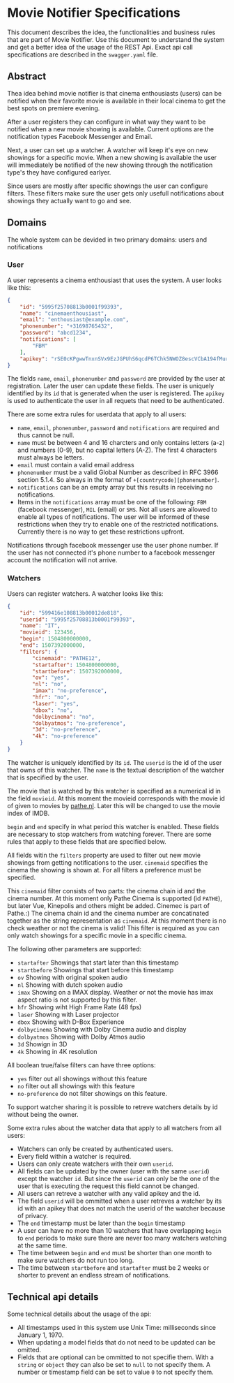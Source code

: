 # Movie Notifier Specifications
This document describes the idea, the functionalities and business rules that are part of Movie Notifier. Use this document to understand the system and get a better idea of the usage of the REST Api. Exact api call specifications are described in the `swagger.yaml` file.

## Abstract
Thea idea behind movie notifier is that cinema enthousiasts (users) can be notified when their favorite movie is available in their local cinema to get the best spots on premiere evening.

After a user registers they can configure in what way they want to be notified when a new movie showing is available. Current options are the notification types Facebook Messenger and Email.

Next, a user can set up a watcher. A watcher will keep it's eye on new showings for a specific movie. When a new showing is available the user will immediately be notified of the new showing through the notification type's they have configured earlyer. 

Since users are mostly after specific showings the user can configure filters. These filters make sure the user gets only usefull notifications about showings they actually want to go and see. 

## Domains
The whole system can be devided in two primary domains: users and notifications

### User
A user represents a cinema enthousiast that uses the system. A user looks like this:
```json
{
    "id": "5995f25708813b0001f99393",
    "name": "cinemaenthousiast",
    "email": "enthousiast@example.com",
    "phonenumber": "+31698765432",
    "password": "abcd1234",
    "notifications": [
        "FBM"
    ],
    "apikey": "rSE0cKPgwwTnxnSVx9EzJGPUhS6qcdP6TChk5NWOZ8escVCbA194fMurxJJPE51z"
}
```
The fields `name`, `email`, `phonenumber` and `password` are provided by the user at registration. Later the user can update these fields. The user is uniquely identified by its `id` that is generated when the user is registered. The `apikey` is used to authenticate the user in all requets that need to be authenticated. 

There are some extra rules for userdata that apply to all users:
* `name`, `email`, `phonenumber`, `password` and `notifications` are required and thus cannot be null.
* `name` must be between 4 and 16 charcters and only contains letters (a-z) and numbers (0-9), but no capital letters (A-Z). The first 4 characters must always be letters.
* `email` must contain a valid email address
* `phonenumber` must be a valid Global Number as described in RFC 3966 section 5.1.4. So always in the format of `+[countrycode][phonenumber]`.
* `notifications` can be an empty array but this results in receiving no notifications.
* Items in the `notifications` array must be one of the following: `FBM` (facebook messenger), `MIL` (email) or `SMS`. Not all users are allowed to enable all types of notifications. The user will be informed of these restrictions when they try to enable one of the restricted notifications. Currently there is no way to get these restrictions upfront.

Notifications through facebook messenger use the user phone number. If the user has not connected it's phone number to a facebook messenger account the notification will not arrive. 

### Watchers
Users can register watchers. A watcher looks like this:
```json
{
    "id": "599416e108813b00012de818",
    "userid": "5995f25708813b0001f99393",
    "name": "IT",
    "movieid": 123456,
    "begin": 1504800000000,
    "end": 1507392000000,
    "filters": {
        "cinemaid": "PATHE12",
        "startafter": 1504800000000,
        "startbefore": 1507392000000,
        "ov": "yes",
        "nl": "no",
        "imax": "no-preference",
        "hfr": "no",
        "laser": "yes",
        "dbox": "no",
        "dolbycinema": "no",
        "dolbyatmos": "no-preference",
        "3d": "no-preference",
        "4k": "no-preference"
    }
}
```
The watcher is uniquely identified by its `id`. The `userid` is the id of the user that owns of this watcher. The `name` is the textual description of the watcher that is specified by the user.

The movie that is watched by this watcher is specified as a numerical id in the field `movieid`. At this moment the movieid corresponds with the movie id of given to movies by [pathe.nl](https://pathe.nl). Later this will be changed to use the movie index of IMDB.

`begin` and `end` specify in what period this watcher is enabled. These fields are necessary to stop watchers from watching forever. There are some rules that apply to these fields that are specified below.

All fields witin the `filters` property are used to filter out new movie showings from getting notifications to the user. `cinemaid` specifies the cinema the showing is shown at. For all filters a preference must be specified.

This `cinemaid` filter consists of two parts: the cinema chain id and the cinema number. At this moment only Pathe Cinema is supported (id `PATHE`), but later Vue, Kinepolis and others might be added. Cinemec is part of Pathe.:) The cinema chain id and the cinema number are concatinated together as the string representation as `cinemaid`. At this moment there is no check weather or not the cinema is valid! This filter is required as you can only watch showings for a specific movie in a specific cinema.

The following other parameters are supported:
* `startafter` Showings that start later than this timestamp 
* `startbefore` Showings that start before this timestamp
* `ov` Showing with original spoken audio
* `nl` Showing with dutch spoken audio
* `imax` Showing on a IMAX display. Weather or not the movie has imax aspect ratio is not supported by this filter.
* `hfr` Showing wiht High Frame Rate (48 fps)
* `laser` Showing with Laser projector
* `dbox` Showing with D-Box Experience
* `dolbycinema` Showing with Dolby Cinema audio and display 
* `dolbyatmos` Showing with Dolby Atmos audio
* `3d` Showign in 3D
* `4k` Showing in 4K resolution

All boolean true/false filters can have three options:
* `yes` filter out all showings without this feature
* `no` filter out all showings with this feature
* `no-preference` do not filter showings on this feature.

To support watcher sharing it is possible to retreve watchers details by id without being the owner. 

Some extra rules about the watcher data that apply to all watchers from all users:
* Watchers can only be created by authenticated users.
* Every field within a watcher is required. 
* Users can only create watchers with their own `userid`.
* All fields can be updated by the owner (user with the same `userid`) except the watcher `id`. But since the `userid` can only be the one of the user that is executing the request this field cannot be changed.
* All users can retreve a watcher with any valid apikey and the id. 
* The field `userid` will be ommitted when a user retreves a watcher by its id with an apikey that does not match the userid of the watcher because of privacy.
* The `end` timestamp must be later than the `begin` timestamp
* A user can have no more than 10 watchers that have overlapping `begin` to `end` periods to make sure there are never too many watchers watching at the same time.  
* The time between `begin` and `end` must be shorter than one month to make sure watchers do not run too long.
* The time between `startbefore` and `startafter` must be 2 weeks or shorter to prevent an endless stream of notifications.


## Technical api details
Some technical details about the usage of the api:
* All timestamps used in this system use Unix Time: milliseconds since January 1, 1970.
* When updating a model fields that do not need to be updated can be omitted.
* Fields that are optional can be ommitted to not specifie them. With a `string` or `object` they can also be set to `null` to not specify them. A number or timestamp field can be set to value `0` to not specify them.